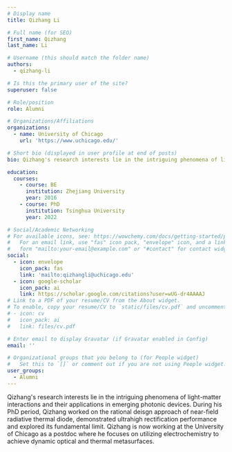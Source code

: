 ```yaml
---
# Display name
title: Qizhang Li

# Full name (for SEO)
first_name: Qizhang
last_name: Li

# Username (this should match the folder name)
authors:
  - qizhang-li

# Is this the primary user of the site?
superuser: false

# Role/position
role: Alumni

# Organizations/Affiliations
organizations:
  - name: University of Chicago
    url: 'https://www.uchicago.edu/'

# Short bio (displayed in user profile at end of posts)
bio: Qizhang's research interests lie in the intriguing phenomena of light-matter interactions and their applications in emerging photonic devices. During his PhD period, Qizhang worked on the rational deisgn approach of near-field radiative thermal diode, demonstrated ultrahigh rectification performance and explored its fundamental limit. Qizhang is now working at the University of Chicago as a postdoc where he focuses on utilizing electrochemistry to achieve dynamic optical and thermal metasurfaces.

education:
  courses:
    - course: BE
      institution: Zhejiang University
      year: 2016
    - course: PhD
      institution: Tsinghua University
      year: 2022

# Social/Academic Networking
# For available icons, see: https://wowchemy.com/docs/getting-started/page-builder/#icons
#   For an email link, use "fas" icon pack, "envelope" icon, and a link in the
#   form "mailto:your-email@example.com" or "#contact" for contact widget.
social:
  - icon: envelope
    icon_pack: fas
    link: 'mailto:qizhangli@uchicago.edu'
  - icon: google-scholar
    icon_pack: ai
    link: https://scholar.google.com/citations?user=wUG-dr4AAAAJ
# Link to a PDF of your resume/CV from the About widget.
# To enable, copy your resume/CV to `static/files/cv.pdf` and uncomment the lines below.
# - icon: cv
#   icon_pack: ai
#   link: files/cv.pdf

# Enter email to display Gravatar (if Gravatar enabled in Config)
email: ''

# Organizational groups that you belong to (for People widget)
#   Set this to `[]` or comment out if you are not using People widget.
user_groups:
  - Alumni
---
```


Qizhang's research interests lie in the intriguing phenomena of light-matter interactions and their applications in emerging photonic devices. During his PhD period, Qizhang worked on the rational deisgn approach of near-field radiative thermal diode, demonstrated ultrahigh rectification performance and explored its fundamental limit. Qizhang is now working at the University of Chicago as a postdoc where he focuses on utilizing electrochemistry to achieve dynamic optical and thermal metasurfaces.
